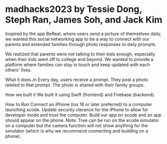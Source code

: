 # madhacks2023 by Tessie Dong, Steph Ran, James Soh, and Jack Kim

Inspired by the app BeReal, where users send a picture of themselves daily, we wanted this social networking app to be a way to connect with our parents and extended families through photo responses to daily prompts.

We realized that parents were not talking to their kids enough, especially when their kids went off to college and beyond. We wanted to provide a platform where families can stay in touch and keep updated with each others' lives.

What it does /n
Every day, users receive a prompt. They post a photo related to that prompt. The photo is shared with their family groups.

How we built it
We built it using Swift (frontend) and Firebase (backend).

How to Run
Connect an iPhone (ios 16 or later preferred) to a computer launching xcode. Update security clerance for the iPhone to allow for developer mode and trust the computer. Build our app on xcode and an app should appear on the phone. 
Note: Tree can be run on the xcode simulator on a computer but the camera function will not show anything for the simulator (which is why we recommend connecting and building on a phone). 

